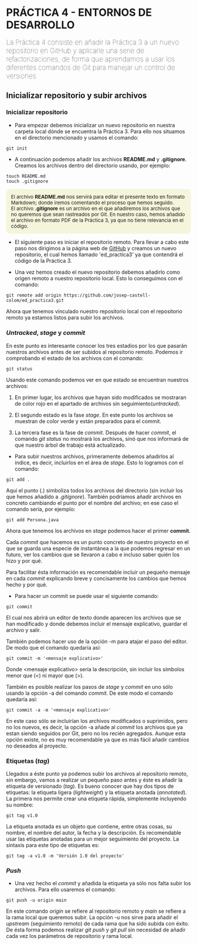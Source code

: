 # **PRÁCTICA 4 - ENTORNOS DE DESARROLLO**

<p style="font-size:14pt;font-weight:lighter">La Práctica 4 consiste en añadir la Práctica 3 a un nuevo repositorio en GitHub y aplicarle una serie de refactorizaciones, de forma que aprendamos a usar los diferentes comandos de Git para manejar un control de versiones.</p>

## Inicializar repositorio y subir archivos
### Inicializar repositorio

- Para empezar debemos inicializar un nuevo repositorio en nuestra carpeta local dónde se encuentra la Práctica 3.
  Para ello nos situamos en el directorio mencionado y usamos el comando:

```
git init
```

- A continuación podemos añadir los archivos **README.md** y **.gitignore**.
  Creamos los archivos dentro del directorio usando, por ejemplo:

```
touch README.md
touch .gitignore
```

<p style="background-color:beige;padding:1em;border-radius:10px;font-size:10pt;">El archivo <b>README.md</b> nos servirá para editar el presente texto en formato Markdown; donde iremos comentando el proceso que hemos seguido.<br />
El archivo <b>.gitignore</b> es un archivo en el que añadiremos los archivos que no queremos que sean rastreados por Git. En nuestro caso, hemos añadido el archivo en formato PDF de la Práctica 3, ya que no tiene relevancia en el código.</p>

- El siguiente paso es iniciar el repositorio remoto. Para llevar a cabo este paso nos dirigimos a la página web de [GitHub](https://github.com) y creamos un nuevo repositorio, el cual hemos llamado 'ed_practica3' ya que contendrá el código de la Práctica 3.

- Una vez hemos creado el nuevo repositorio debemos añadirlo como origen remoto a nuestro repositorio local. Esto lo conseguimos con el comando:

```
git remote add origin https://github.com/josep-castell-colom/ed_practica3.git
```

Ahora que tenemos vinculado nuestro repositorio local con el repositorio remoto ya estamos listos para subir los archivos.

### _Untracked_, _stage_ y _commit_
En este punto es interesante conocer los tres estadios por los que pasarán nuestros archivos antes de ser subidos al repositorio remoto. Podemos ir comprobando el estado de los archivos con el comando:

```
git status
```

Usando este comando podemos ver en que estado se encuentran nuestros archivos:

1. En primer lugar, los archivos que hayan sido modificados se mostraran de color rojo en el apartado de archivos sin seguimiento(_untracked_).

2. El segundo estado es la fase _stage_. En este punto los archivos se muestran de color verde y están preparados para el commit.

3. La tercera fase es la fase de _commit_. Después de hacer _commit_, el comando _git status_ no mostrará los archivos, sinó que nos informará de que nuestro árbol de trabajo está actualizado.

- Para subir nuestros archivos, primeramente debemos añadirlos al índice, es decir, incluirlos en el área de _stage_. Esto lo logramos con el comando:

```
git add .
```

Aquí el punto (.) simboliza todos los archivos del directorio (sin incluir los que hemos añadido a _.gitignore_). También podríamos añadir archivos en concreto cambiando el punto por el nombre del archivo; en ese caso el comando sería, por ejemplo:

```
git add Persona.java
```

Ahora que tenemos los archivos en _stage_ podemos hacer el primer **commit**.

Cada _commit_ que hacemos es un punto concreto de nuestro proyecto en el que se guarda una especie de instantánea a la que podemos regresar en un futuro, ver los cambios que se llevaron a cabo e incluso saber quién los hizo y por qué.

Para facilitar ésta información es recomendable incluir un pequeño mensaje en cada _commit_ explicando breve y concisamente los cambios que hemos hecho y por qué.

- Para hacer un commit se puede usar el siguiente comando:

```
git commit
```

El cual nos abrirá un editor de texto donde aparecen los archivos que se han modificado y donde debemos incluir el mensaje explicativo, guardar el archivo y salir.

También podemos hacer uso de la opción -m para atajar el paso del editor. De modo que el comando quedaría así:

```
git commit -m '<mensaje explicativo>'
```

Donde \<mensaje explicativo\> sería la descripción, sin incluir los símbolos menor que (<) ni mayor que (>).

También es posible realizar los pasos de _stage_ y _commit_ en uno sólo usando la opción -a del comando _commit_. De este modo el comando quedaría así:

```
git commit -a -m '<mensaje explicativo>'
```

En este caso sólo se incluirían los archivos modificados o suprimidos, pero no los nuevos, es decir, la opción -a añade al _commit_ los archivos que ya estan siendo seguidos por Git, pero no los recién agregados.
Aunque esta opción existe, no es muy recomendable ya que es más fácil añadir cambios no deseados al proyecto.

### Etiquetas (_tag_)

Llegados a éste punto ya podemos subir los archivos al repositorio remoto, sin embargo, vamos a realizar un pequeño paso antes y éste es añadir la etiqueta de versionado (_tag_). 
Es bueno conocer que hay dos tipos de etiquetas: la etiqueta ligera (_lightweight_) y la etiqueta anotada (_annotated_). La primera nos permite crear una etiqueta rápida, simplemente incluyendo su nombre:

```
git tag v1.0
```

La etiqueta anotada es un objeto que contiene, entre otras cosas, su nombre, el nombre del autor, la fecha y la descripción. Es recomendable usar las etiquetas anotadas para un mejor seguimiento del proyecto.
La sintaxis para este tipo de etiquetas es:

```
git tag -a v1.0 -m 'Versión 1.0 del proyecto'
```

### _Push_

- Una vez hecho el _commit_ y añadida la etiqueta ya sólo nos falta subir los archivos. Para ello usaremos el comando:

```
git push -u origin main
```

En este comando _origin_ se refiere al repositorio remoto y _main_ se refiere a la rama local que queremos subir.
La opción -u nos sirve para añadir el _upstream_ (seguimiento remoto) de cada rama que ha sido subida con éxito. De ésta forma podemos realizar _git push_ y _git pull_ sin necesidad de añadir cada vez los parámetros de repositorio y rama local.